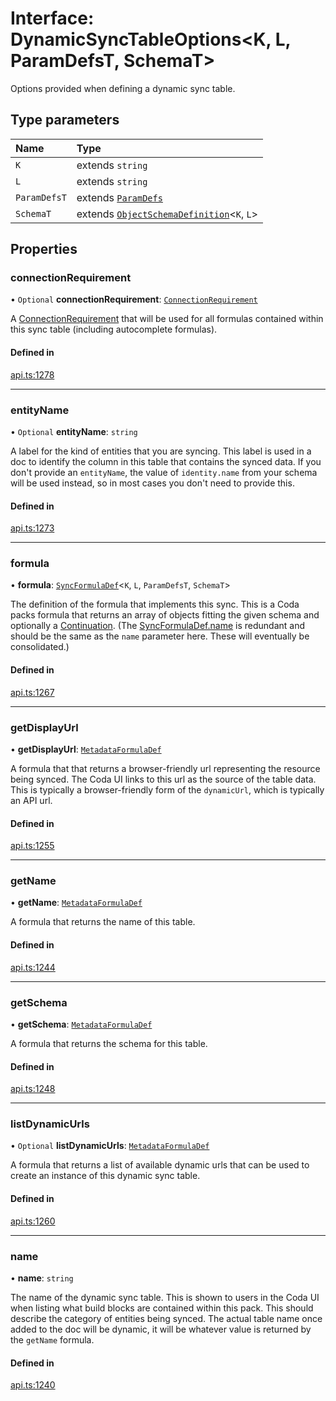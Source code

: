 # Interface: DynamicSyncTableOptions<K, L, ParamDefsT, SchemaT\>

Options provided when defining a dynamic sync table.

## Type parameters

| Name | Type |
| :------ | :------ |
| `K` | extends `string` |
| `L` | extends `string` |
| `ParamDefsT` | extends [`ParamDefs`](../types/ParamDefs.md) |
| `SchemaT` | extends [`ObjectSchemaDefinition`](ObjectSchemaDefinition.md)<`K`, `L`\> |

## Properties

### connectionRequirement

• `Optional` **connectionRequirement**: [`ConnectionRequirement`](../enums/ConnectionRequirement.md)

A [ConnectionRequirement](../enums/ConnectionRequirement.md) that will be used for all formulas contained within
this sync table (including autocomplete formulas).

#### Defined in

[api.ts:1278](https://github.com/coda/packs-sdk/blob/main/api.ts#L1278)

___

### entityName

• `Optional` **entityName**: `string`

A label for the kind of entities that you are syncing. This label is used in a doc to identify
the column in this table that contains the synced data. If you don't provide an `entityName`, the value
of `identity.name` from your schema will be used instead, so in most cases you don't need to provide this.

#### Defined in

[api.ts:1273](https://github.com/coda/packs-sdk/blob/main/api.ts#L1273)

___

### formula

• **formula**: [`SyncFormulaDef`](SyncFormulaDef.md)<`K`, `L`, `ParamDefsT`, `SchemaT`\>

The definition of the formula that implements this sync. This is a Coda packs formula
that returns an array of objects fitting the given schema and optionally a [Continuation](Continuation.md).
(The [SyncFormulaDef.name](SyncFormulaDef.md#name) is redundant and should be the same as the `name` parameter here.
These will eventually be consolidated.)

#### Defined in

[api.ts:1267](https://github.com/coda/packs-sdk/blob/main/api.ts#L1267)

___

### getDisplayUrl

• **getDisplayUrl**: [`MetadataFormulaDef`](../types/MetadataFormulaDef.md)

A formula that that returns a browser-friendly url representing the
resource being synced. The Coda UI links to this url as the source
of the table data. This is typically a browser-friendly form of the
`dynamicUrl`, which is typically an API url.

#### Defined in

[api.ts:1255](https://github.com/coda/packs-sdk/blob/main/api.ts#L1255)

___

### getName

• **getName**: [`MetadataFormulaDef`](../types/MetadataFormulaDef.md)

A formula that returns the name of this table.

#### Defined in

[api.ts:1244](https://github.com/coda/packs-sdk/blob/main/api.ts#L1244)

___

### getSchema

• **getSchema**: [`MetadataFormulaDef`](../types/MetadataFormulaDef.md)

A formula that returns the schema for this table.

#### Defined in

[api.ts:1248](https://github.com/coda/packs-sdk/blob/main/api.ts#L1248)

___

### listDynamicUrls

• `Optional` **listDynamicUrls**: [`MetadataFormulaDef`](../types/MetadataFormulaDef.md)

A formula that returns a list of available dynamic urls that can be
used to create an instance of this dynamic sync table.

#### Defined in

[api.ts:1260](https://github.com/coda/packs-sdk/blob/main/api.ts#L1260)

___

### name

• **name**: `string`

The name of the dynamic sync table. This is shown to users in the Coda UI
when listing what build blocks are contained within this pack.
This should describe the category of entities being synced. The actual
table name once added to the doc will be dynamic, it will be whatever value
is returned by the `getName` formula.

#### Defined in

[api.ts:1240](https://github.com/coda/packs-sdk/blob/main/api.ts#L1240)
